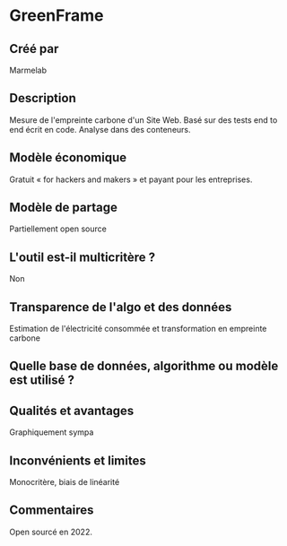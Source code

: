 # GreenFrame

## Créé par

Marmelab

## Description

Mesure de l'empreinte carbone d'un Site Web. Basé sur des tests end to end écrit en code. Analyse dans des conteneurs.

## Modèle économique

Gratuit « for hackers and makers » et payant pour les entreprises.

## Modèle de partage

Partiellement open source

## L'outil est-il multicritère ?

Non

## Transparence de l'algo et des données

Estimation de l'électricité consommée et transformation en empreinte carbone

## Quelle base de données, algorithme ou modèle est utilisé ?


## Qualités et avantages

Graphiquement sympa

## Inconvénients et limites

Monocritère, biais de linéarité

## Commentaires

Open sourcé en 2022.